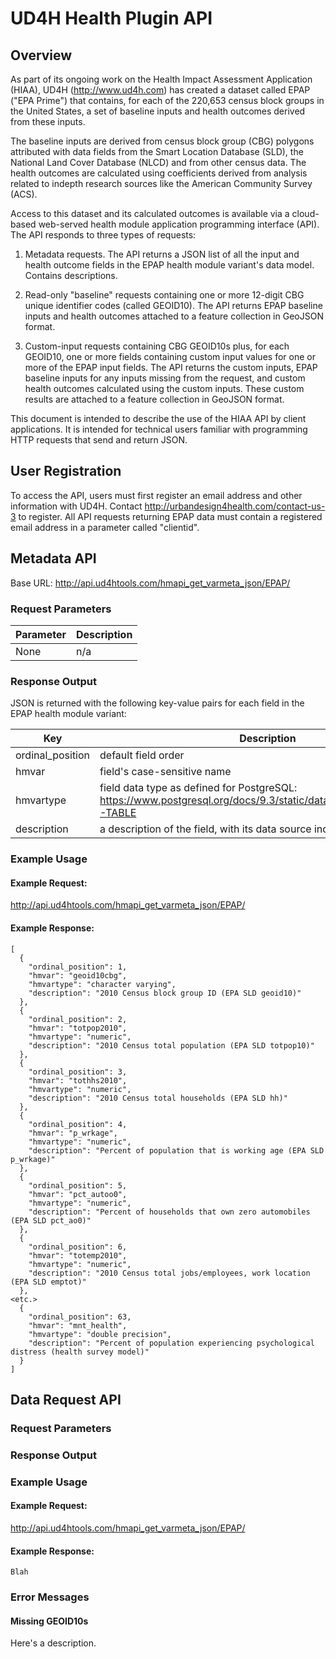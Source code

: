 # UD4H Health Plugin API 

## Overview
As part of its ongoing work on the Health Impact Assessment Application (HIAA), UD4H (http://www.ud4h.com) has created a dataset called EPAP ("EPA Prime") that contains, for each of the 220,653 census block groups in the United States, a set of baseline inputs and health outcomes derived from these inputs.  

The baseline inputs are derived from census block group (CBG) polygons attributed with data fields from the Smart Location Database (SLD), the National Land Cover Database (NLCD) and from other census data.  The health outcomes are calculated using coefficients derived from analysis related to indepth research sources like the American Community Survey (ACS).

Access to this dataset and its calculated outcomes is available via a cloud-based web-served health module application programming interface (API).  The API responds to three types of requests:

1. Metadata requests.  The API returns a JSON list of all the input and health outcome fields in the EPAP health module variant's data model.  Contains descriptions.

2. Read-only "baseline" requests containing one or more 12-digit CBG unique identifier codes (called GEOID10).  The API returns EPAP baseline inputs and health outcomes attached to a feature collection in GeoJSON format. 

3. Custom-input requests containing CBG GEOID10s plus, for each GEOID10, one or more fields containing custom input values for one or more of the EPAP input fields.  The API returns the custom inputs, EPAP baseline inputs for any inputs missing from the request, and custom health outcomes calculated using the custom inputs.  These custom results are attached to a feature collection in GeoJSON format. 

This document is intended to describe the use of the HIAA API by client applications.  It is intended for technical users familiar with programming HTTP requests that send and return JSON.


## User Registration

To access the API, users must first register an email address and other information with UD4H.  Contact http://urbandesign4health.com/contact-us-3 to register.  All API requests returning EPAP data must contain a registered email address in a parameter called "clientid".


## Metadata API

Base URL: http://api.ud4htools.com/hmapi_get_varmeta_json/EPAP/

### Request Parameters

Parameter | Description
--------- | -----------
None | n/a

### Response Output
JSON is returned with the following key-value pairs for each field in the EPAP health module variant:

Key | Description
--- | -----------
ordinal_position | default field order
hmvar | field's case-sensitive name
hmvartype | field data type as defined for PostgreSQL: https://www.postgresql.org/docs/9.3/static/datatype.html#DATATYPE-TABLE
description | a description of the field, with its data source indicated in brackets

### Example Usage

#### Example Request: 
http://api.ud4htools.com/hmapi_get_varmeta_json/EPAP/

#### Example Response:
```
[
  {
    "ordinal_position": 1,
    "hmvar": "geoid10cbg",
    "hmvartype": "character varying",
    "description": "2010 Census block group ID (EPA SLD geoid10)"
  },
  {
    "ordinal_position": 2,
    "hmvar": "totpop2010",
    "hmvartype": "numeric",
    "description": "2010 Census total population (EPA SLD totpop10)"
  },
  {
    "ordinal_position": 3,
    "hmvar": "tothhs2010",
    "hmvartype": "numeric",
    "description": "2010 Census total households (EPA SLD hh)"
  },
  {
    "ordinal_position": 4,
    "hmvar": "p_wrkage",
    "hmvartype": "numeric",
    "description": "Percent of population that is working age (EPA SLD p_wrkage)"
  },
  {
    "ordinal_position": 5,
    "hmvar": "pct_autoo0",
    "hmvartype": "numeric",
    "description": "Percent of households that own zero automobiles (EPA SLD pct_ao0)"
  },
  {
    "ordinal_position": 6,
    "hmvar": "totemp2010",
    "hmvartype": "numeric",
    "description": "2010 Census total jobs/employees, work location (EPA SLD emptot)"
  },
<etc.>
  {
    "ordinal_position": 63,
    "hmvar": "mnt_health",
    "hmvartype": "double precision",
    "description": "Percent of population experiencing psychological distress (health survey model)"
  }
]
```

## Data Request API

### Request Parameters

### Response Output

### Example Usage

#### Example Request: 
http://api.ud4htools.com/hmapi_get_varmeta_json/EPAP/

#### Example Response:

```
Blah
```

### Error Messages

#### Missing GEOID10s
Here's a description.
